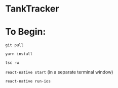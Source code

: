 # TankTracker

# To Begin:

`git pull`

`yarn install`

`tsc -w`

`react-native start` (in a separate terminal window)

`react-native run-ios`
